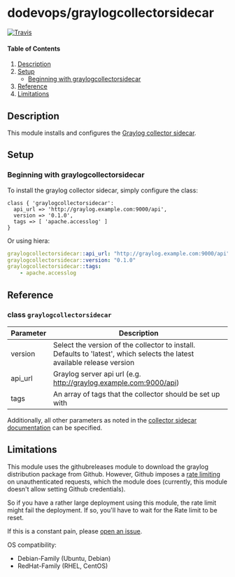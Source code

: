 # dodevops/graylogcollectorsidecar
[![Travis](https://img.shields.io/travis/dodevops/puppet-graylogcollectorsidecar.svg)](https://travis-ci.org/dodevops/puppet-graylogcollectorsidecar)

#### Table of Contents

1. [Description](#description)
1. [Setup](#setup)
    * [Beginning with graylogcollectorsidecar](#beginning-with-graylogcollectorsidecar)
1. [Reference](#reference)
1. [Limitations](#limitations)

## Description

This module installs and configures the [Graylog collector sidecar](https://github.com/Graylog2/collector-sidecar).

## Setup

### Beginning with graylogcollectorsidecar

To install the graylog collector sidecar, simply configure the class:

```puppet
class { 'graylogcollectorsidecar':
  api_url => 'http://graylog.example.com:9000/api',
  version => '0.1.0',
  tags => [ 'apache.accesslog' ]
}
```

Or using hiera:

```yaml
graylogcollectorsidecar::api_url: "http://graylog.example.com:9000/api"
graylogcollectorsidecar::version: "0.1.0"
graylogcollectorsidecar::tags:
    - apache.accesslog
```

## Reference

### class `graylogcollectorsidecar`

| Parameter | Description |
| --------- | ----------- |
| version | Select the version of the collector to install. Defaults to 'latest', which selects the latest available release version |
| api_url | Graylog server api url (e.g. http://graylog.example.com:9000/api) |
| tags | An array of tags that the collector should be set up with |

Additionally, all other parameters as noted in the
[collector sidecar documentation](https://github.com/Graylog2/collector-sidecar/tree/cc9ce41be9bd571ddb3517533aca1026e7cdd298#configuration)
 can be specified.

## Limitations

This module uses the githubreleases module to download the graylog distribution package
from Github. However, Github imposes a [rate limiting](https://developer.github.com/v3/#rate-limiting)
on unauthenticated requests, which the module does (currently, this module doesn't
allow setting Github credentials).

So if you have a rather large deployment using this module, the rate limit might fail
the deployment. If so, you'll have to wait for the Rate limit to be reset.

If this is a constant pain, please [open an issue](https://github.com/dodevops/puppet-graylogcollectorsidecar/issues).

OS compatibility:

* Debian-Family (Ubuntu, Debian)
* RedHat-Family (RHEL, CentOS)